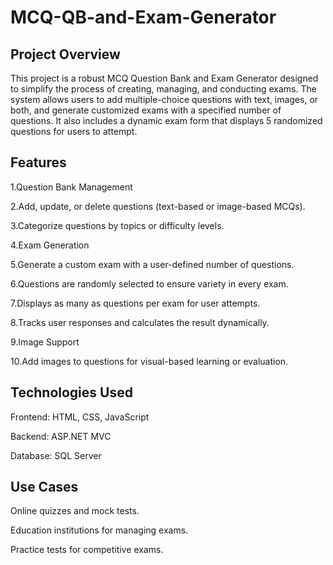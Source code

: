 # MCQ-QB-and-Exam-Generator
## Project Overview
This project is a robust MCQ Question Bank and Exam Generator designed to simplify the process of creating, managing, and conducting exams. The system allows users to add multiple-choice questions with text, images, or both, and generate customized exams with a specified number of questions. It also includes a dynamic exam form that displays 5 randomized questions for users to attempt.

## Features
  1.Question Bank Management
  
  2.Add, update, or delete questions (text-based or image-based MCQs).
  
  3.Categorize questions by topics or difficulty levels.
  
  4.Exam Generation

  5.Generate a custom exam with a user-defined number of questions.
  
  6.Questions are randomly selected to ensure variety in every exam.
  
  7.Displays as many as questions per exam for user attempts.

  8.Tracks user responses and calculates the result dynamically.

  9.Image Support

  10.Add images to questions for visual-based learning or evaluation.

## Technologies Used

  Frontend: HTML, CSS, JavaScript 
  
  Backend: ASP.NET MVC 
  
  Database: SQL Server 


## Use Cases
  Online quizzes and mock tests.
  
  Education institutions for managing exams.
  
  Practice tests for competitive exams.
